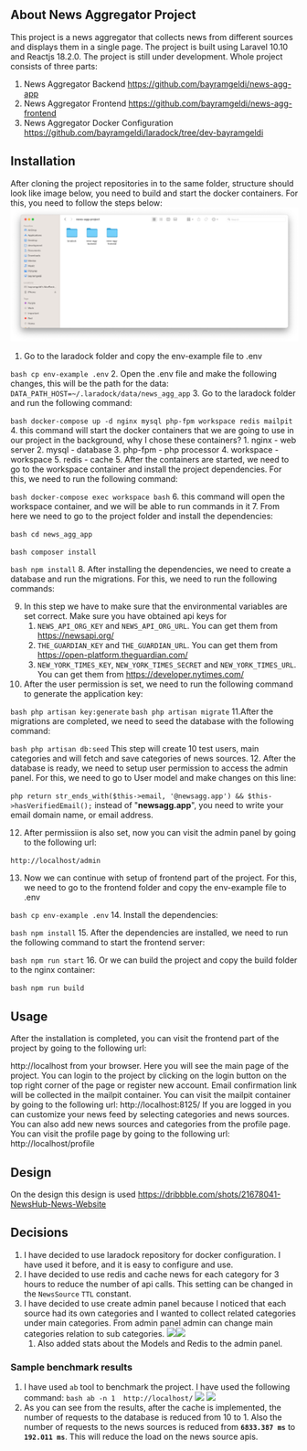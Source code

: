## About News Aggregator Project

This project is a news aggregator that collects news from different sources and displays them in a single page. The project is built using Laravel 10.10 and Reactjs 18.2.0. The project is still under development.
Whole project consists of three parts:
1. News Aggregator Backend https://github.com/bayramgeldi/news-agg-app
2. News Aggregator Frontend https://github.com/bayramgeldi/news-agg-frontend
3. News Aggregator Docker Configuration https://github.com/bayramgeldi/laradock/tree/dev-bayramgeldi


## Installation
After cloning the project repositories in to the same folder, structure should look like image below, you need to build and start the docker containers. For this, you need to follow the steps below:
<img src="./img_2.png">
1. Go to the laradock folder and copy the env-example file to .env

```bash cp env-example .env```
2. Open the .env file and make the following changes, this will be the path for the data:
```DATA_PATH_HOST=~/.laradock/data/news_agg_app```
3. Go to the laradock folder and run the following command:

```bash docker-compose up -d nginx mysql php-fpm workspace redis mailpit```
4. this command will start the docker containers that we are going to use in our project in the background, why I chose these containers?
      1. nginx - web server
      2. mysql - database
      3. php-fpm - php processor
      4. workspace - workspace
      5. redis - cache
5. After the containers are started, we need to go to the workspace container and install the project dependencies. For this, we need to run the following command:

```bash docker-compose exec workspace bash```
6. this command will open the workspace container, and we will be able to run commands in it
7. From here we need to go to the project folder and install the dependencies:

```bash cd news_agg_app```

```bash composer install```

```bash npm install```
8. After installing the dependencies, we need to create a database and run the migrations. For this, we need to run the following commands:

9. In this step we have to make sure that the environmental variables are set correct. Make sure you have obtained api keys for 
   1. ``NEWS_API_ORG_KEY`` and ``NEWS_API_ORG_URL``. You can get them from https://newsapi.org/
   2. ``THE_GUARDIAN_KEY`` and ``THE_GUARDIAN_URL``. You can get them from https://open-platform.theguardian.com/
   3. ``NEW_YORK_TIMES_KEY``, ``NEW_YORK_TIMES_SECRET`` and ``NEW_YORK_TIMES_URL``. You can get them from https://developer.nytimes.com/
10. After the user permission is set, we need to run the following command to generate the application key:

```bash php artisan key:generate```
```bash php artisan migrate```
11.After the migrations are completed, we need to seed the database with the following command:

```bash php artisan db:seed```
This step will create 10 test users, main categories and will fetch and save categories of news sources.
12. After the database is ready, we need to setup user permission to access the admin panel. For this, we need to go to User model and make changes on this line:

```php return str_ends_with($this->email, '@newsagg.app') && $this->hasVerifiedEmail();```
instead of "**newsagg.app**", you need to write your email domain name, or email address.

12. After permissiion is also set, now you can visit the admin panel by going to the following url:

```http://localhost/admin```

13. Now we can continue with setup of frontend part of the project. For this, we need to go to the frontend folder and copy the env-example file to .env

```bash cp env-example .env```
14. Install the dependencies:

```bash npm install```
15. After the dependencies are installed, we need to run the following command to start the frontend server:

```bash npm run start```
16. Or we can build the project and copy the build folder to the nginx container:

```bash npm run build```


## Usage
After the installation is completed, you can visit the frontend part of the project by going to the following url:

http://localhost from your browser. Here you will see the main page of the project. You can login to the project by clicking on the login button on the top right corner of the page or register new account. Email confirmation link will be collected in the mailpit container. You can visit the mailpit container by going to the following url: http://localhost:8125/
If you are logged in you can customize your news feed by selecting categories and news sources. You can also add new news sources and categories from the profile page. You can visit the profile page by going to the following url: http://localhost/profile


## Design 
On the design this design is used https://dribbble.com/shots/21678041-NewsHub-News-Website

## Decisions
1. I have decided to use laradock repository for docker configuration. I have used it before, and it is easy to configure and use.
2. I have decided to use redis and cache news for each category for 3 hours to reduce the number of api calls. This setting can be changed in the ``NewsSource`` ``TTL`` constant.
3. I have decided to use create admin panel because I noticed that each source had its own categories and I wanted to collect related categories under main categories. From admin panel admin can change main categories relation to sub categories.
    <img src="./img.png"><img src="./img_1.png">
   1. Also added stats about the Models and Redis to the admin panel.

### Sample benchmark results
1. I have used ``ab`` tool to benchmark the project. I have used the following command:
```bash ab -n 1  http://localhost/```
    <img src="./before_cache.png">
    <img src="./after_cache.png">
2. As you can see from the results, after the cache is implemented, the number of requests to the database is reduced from 10 to 1. Also the number of requests to the news sources is reduced from **`6833.387 ms`**  to **`192.011 ms`**. This will reduce the load on the news source apis.

